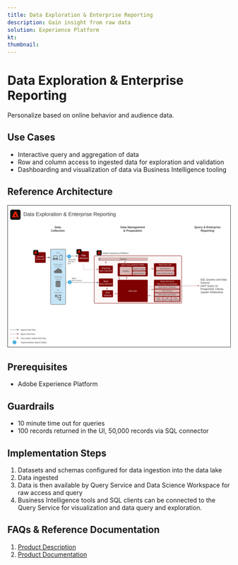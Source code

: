 ```yaml
---
title: Data Exploration & Enterprise Reporting
description: Gain insight from raw data
solution: Experience Platform
kt: 
thumbnail: 
---
```


# Data Exploration & Enterprise Reporting

Personalize based on online behavior and audience data.

## Use Cases

* Interactive query and aggregation of data
* Row and column access to ingested data for exploration and validation
* Dashboarding and visualization of data via Business Intelligence tooling


## Reference Architecture

<img src="assets/dataexplore.svg" alt="Reference architecture for the Data Exploration and Enterprise Reporting Blueprint" style="border:1px solid #4a4a4a"/>

## Prerequisites

* Adobe Experience Platform

## Guardrails

* 10 minute time out for queries
* 100 records returned in the UI, 50,000 records via SQL connector

## Implementation Steps

1.  Datasets and schemas configured for data ingestion into the data lake
1.  Data ingested
1.  Data is then available by Query Service and Data Science Workspace for raw access and query
1.  Business Intelligence tools and SQL clients can be connected to the Query Service for visualization and data query and exploration.

## FAQs & Reference Documentation

1. [Product Description](https://helpx.adobe.com/legal/product-descriptions/adobe-experience-platform-intelligence---product-description.html)
2. [Product Documentation](https://experienceleague.adobe.com/docs/experience-platform/query/home.html?lang=en)
